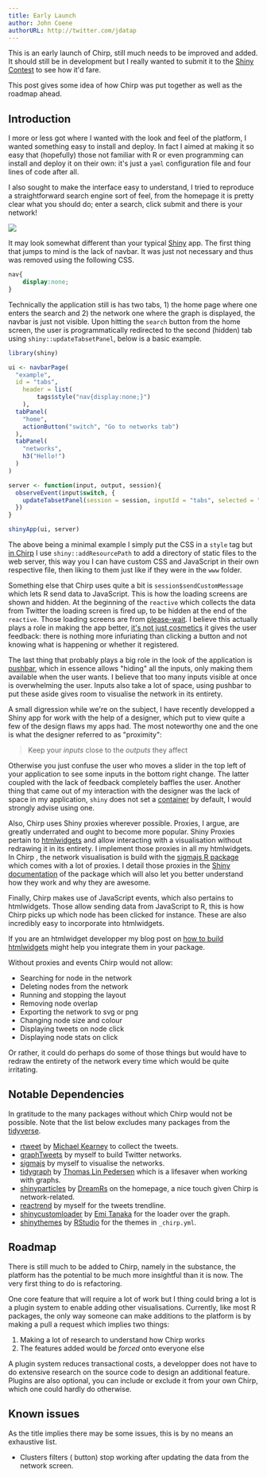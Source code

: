 ```yaml
---
title: Early Launch
author: John Coene
authorURL: http://twitter.com/jdatap
---
```


This is an early launch of Chirp, still much needs to be improved and added. It should still be in development but I really wanted to submit it to the [Shiny Contest](https://blog.rstudio.com/2019/01/07/first-shiny-contest/) to see how it'd fare.

This post gives some idea of how Chirp was put together as well as the roadmap ahead.

<!--truncate-->

## Introduction

I more or less got where I wanted with the look and feel of the platform, I wanted something easy to install and deploy. In fact I aimed at making it so easy that (hopefully) those not familiar with R or even programming can install and deploy it on their own: it's just a `yaml` configuration file and four lines of code after all. 

I also sought to make the interface easy to understand, I tried to reproduce a straightforward search engine sort of feel, from the homepage it is pretty clear what you should do; enter a search, click submit and there is your network!

![](/img/chirp_home.png)

It may look somewhat different than your typical [Shiny](https://shiny.rstudio.com/) app. The first thing that jumps to mind is the lack of navbar. It was just not necessary and thus was removed using the following CSS.

```css
nav{
	display:none;
}
```

Technically the application still is has two tabs, 1) the home page where one enters the search and 2) the network one where the graph is displayed, the navbar is just not visible. Upon hitting the `search` button from the home screen, the user is programmatically redirected to the second (hidden) tab using `shiny::updateTabsetPanel`, below is a basic example.

```r
library(shiny)

ui <- navbarPage(
  "example",
  id = "tabs",
	header = list(
		tags$style("nav{display:none;}")
	),
  tabPanel(
    "home",
    actionButton("switch", "Go to networks tab")
  ),
  tabPanel(
    "networks",
    h3("Hello!")
  )
)

server <- function(input, output, session){
  observeEvent(input$switch, {
    updateTabsetPanel(session = session, inputId = "tabs", selected = "networks")
  })
}

shinyApp(ui, server)
```

The above being a minimal example I simply put the CSS in a `style` tag but [in Chirp](https://github.com/JohnCoene/chirp/blob/master/R/zzz.R) I use `shiny::addResourcePath` to add a directory of static files to the web server, this way you I can have custom CSS and JavaScript in their own respective file, then liking to them just like if they were in the `www` folder.

Something else that Chirp uses quite a bit is `session$sendCustomMessage` which lets R send data to JavaScript. This is how the loading screens are shown and hidden. At the beginning of the `reactive` which collects the data from Twitter the loading screen is fired up, to be hidden at the end of the `reactive`. Those loading screens are from [please-wait](http://pathgather.github.io/please-wait/). I believe this actually plays a role in making the app better, [it's not just cosmetics](https://john-coene.com/post/shiny-life/) it gives the user feedback: there is nothing more infuriating than clicking a button and not knowing what is happening or whether it registered.

The last thing that probably plays a big role in the look of the application is [pushbar](https://github.com/JohnCoene/pushbar), which in essence allows "hiding" all the inputs, only making them available when the user wants. I believe that too many inputs visible at once is overwhelming the user. Inputs also take a lot of space, using pushbar to put these aside gives room to visualise the network in its entirety. 

A small digression while we're on the subject, I have recently developped a Shiny app for work with the help of a designer, which put to view quite a few of the design flaws my apps had. The most noteworthy one and the one is what the designer referred to as "proximity": 

> Keep your _inputs_ close to the _outputs_ they affect

Otherwise you just confuse the user who moves a slider in the top left of your application to see some inputs in the bottom right change. The latter coupled with the lack of feedback completely baffles the user. Another thing that came out of my interaction with the designer was the lack of space in my application, `shiny` does not set a [container](https://getbootstrap.com/docs/3.3/css/#overview-container) by default, I would strongly advise using one.

Also, Chirp uses Shiny proxies wherever possible. Proxies, I argue, are greatly underrated and ought to become more popular. Shiny Proxies pertain to [htmlwidgets](https://www.htmlwidgets.org/) and allow interacting with a visualisation without redrawing it in its entirety. I implement those proxies in all my htmlwidgets. In Chirp , the network visualisation is build with the [sigmajs R package](http://sigmajs.john-coene.com) which comes with a lot of proxies. I detail those proxies in the [Shiny documentation](http://sigmajs.john-coene.com/articles/shiny.html) of the package which will also let you better understand how they work and why they are awesome. 

Finally, Chirp makes use of JavaScript events, which also pertains to htmlwidgets. Those allow sending data from JavaScript to R, this is how Chirp picks up which node has been clicked for instance. These are also incredibly easy to incorporate into htmlwidgets.

If you are an htmlwidget developper my blog post on [how to build htmlwidgets](https://john-coene.com/post/how-to-build-htmlwidgets/) might help you integrate them in your package.

Without proxies and events Chirp would not allow:

- Searching for node in the network
- Deleting nodes from the network
- Running and stopping the layout
- Removing node overlap
- Exporting the network to svg or png
- Changing node size and colour
- Displaying tweets on node click
- Displaying node stats on click

Or rather, it could do perhaps do some of those things but would have to redraw the entirety of the network every time which would be quite irritating.

## Notable Dependencies

In gratitude to the many packages without which Chirp would not be possible. Note that the list below excludes many packages from the [tidyverse](https://www.tidyverse.org/).

- [rtweet](https://rtweet.info/) by [Michael Kearney](https://mikewk.com/) to collect the tweets.
- [graphTweets](http://graphtweets.john-coene.com/) by myself to build Twitter networks.
- [sigmajs](http://sigmajs.john-coene.com/) by myself to visualise the networks.
- [tidygraph](https://github.com/thomasp85/tidygraph) by [Thomas Lin Pedersen](https://www.data-imaginist.com/) which is a lifesaver when working with graphs.
- [shinyparticles](https://github.com/dreamRs/shinyparticles) by [DreamRs](https://www.dreamrs.fr/) on the homepage, a nice touch given Chirp is network-related.
- [reactrend](https://reactrend.john-coene.com/) by myself for the tweets trendline.
- [shinycustomloader](https://github.com/emitanaka/shinycustomloader) by [Emi Tanaka](https://emitanaka.github.io/) for the loader over the graph.
- [shinythemes](https://rstudio.github.io/shinythemes/) by [RStudio](https://www.rstudio.com/) for the themes in `_chirp.yml`.

## Roadmap

There is still much to be added to Chirp, namely in the substance, the platform has the potential to be much more insightful than it is now. The very first thing to do is refactoring.

One core feature that will require a lot of work but I thing could bring a lot is a plugin system to enable adding other visualisations. Currently, like most R packages, the only way someone can make additions to the platform is by making a pull a request which implies two things:

1. Making a lot of research to understand how Chirp works
2. The features added would be _forced_ onto everyone else

A plugin system reduces transactional costs, a developper does not have to do extensive research on the source code to design an additional feature. Plugins are also optional, you can include or exclude it from your own Chirp, which one could hardly do otherwise.

## Known issues

As the title implies there may be some issues, this is by no means an exhaustive list.

- Clusters filters (<i class="fas fa-layer-group"></i> button) stop working after updating the data from the network screen.
